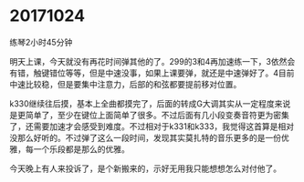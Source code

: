 # 20171024

练琴2小时45分钟

明天上课，今天就没有再花时间弹其他的了。299的3和4再加速练一下，3依然会有错，触键错位等等，但是中速没事，如果上课要弹，就还是中速弹好了。4目前中速比较稳，但是要集中注意力，后部的和弦都要提前移对位置。

k330继续往后摸，基本上全曲都摸完了，后面的转成G大调其实从一定程度来说是更简单了，至少在键位上面简单了很多。不过后面有几小段变奏音符更为密集了，还需要加速才会感受到难度。不过相对于k331和k333，我觉得这首算是相对没那么好听的。不过弹了这么一段时间，发现其实莫扎特的音乐更多的是一份优雅，每一个乐段都是那么的优雅。

今天晚上有人来投诉了，是个新搬来的，示好无用我只能想想怎么对付他了。
